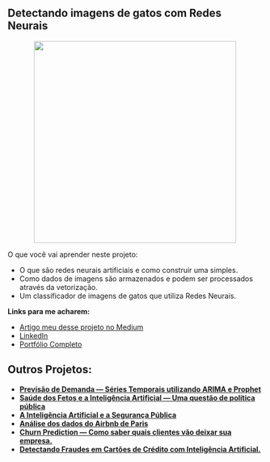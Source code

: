 ##  Detectando imagens de gatos com Redes Neurais

<p align="center">
  <img src="https://miro.medium.com/max/700/1*nknR8QjDs7xHLmdRkPNj1g.png" height=400px >
</p>


O que você vai aprender neste projeto:
* O que são redes neurais artificiais e como construir uma simples.
* Como dados de imagens são armazenados e podem ser processados através da vetorização.
* Um classificador de imagens de gatos que utiliza Redes Neurais.

<p>
  
**Links para me acharem:**
* [Artigo meu desse projeto no Medium](https://thalesferraz.medium.com/detectando-imagens-de-gatos-com-redes-neurais-artificiais-390910ef09a4)
* [LinkedIn](https://www.linkedin.com/in/thalesdefreitasferraz/)
* [Portfólio Completo](https://github.com/FerrazThales)


</p>
<p>
  
## Outros Projetos:

* **[Previsão de Demanda — Séries Temporais utilizando ARIMA e Prophet](https://thalesferraz.medium.com/previs%C3%A3o-de-demanda-s%C3%A9ries-temporais-utilizando-arima-e-prophet-c5e14f350ec5)**
* **[Saúde dos Fetos e a Inteligência Artificial — Uma questão de política pública](https://github.com/FerrazThales/Fetal_Health_Classification)**
* **[A Inteligência Artificial e a Segurança Pública](https://github.com/FerrazThales/Yolo_computer_vision)**
* **[Análise dos dados do Airbnb de Paris](https://thalesferraz.medium.com/an%C3%A1lise-dos-dados-do-airbnb-de-paris-337238b3e4c3)**
* **[Churn Prediction — Como saber quais clientes vão deixar sua empresa.](https://thalesferraz.medium.com/churn-prediction-como-saber-quais-clientes-v%C3%A3o-deixar-sua-empresa-a02f65c68167?p=a02f65c68167)**
* **[Detectando Fraudes em Cartões de Crédito com Inteligência Artificial.](https://github.com/FerrazThales/Deteccao_de_fraudes_em_cartoes_de_credito)**

</p>
